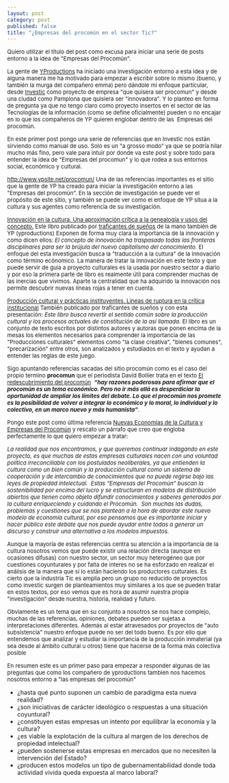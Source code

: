 ```yaml
---
layout: post
category: post
published: false
title: "¿Empresas del procomún en el sector Tic?"
---
```


<p><span style="font-size: small;">Quiero utilizar el título del post como excusa para iniciar una serie de posts entorno a la idea de "Empresas del Procomún". </span></p><p><span style="font-size: small;">La gente de <a href="http://www.ypsite.net">YProductions</a> ha iniciado una investigación entorno a esta idea y de alguna manera me ha motivado para empezar a escribir sobre lo mismo (bueno, y también la murga del compañero emma) pero dándole mi enfoque particular, desde <a href="http://www.investic.net">Investic</a> como proyecto de empresa "que quisera ser procomun" y desde una ciudad como Pamplona que quisiera ser "innovadora". Y lo planteo en forma de pregunta ya que no tengo claro como proyecto insertos en el sector de las Tecnologías de la información (como se define oficialmente) pueden o no encajar en lo que los compañeros de YP quieren englobar dentro de las &nbsp;Empresas del procomún.</span></p><p><span style="font-size: small;">En este primer post pongo una serie de referencias que en Investic nos están sirviendo como manual de uso. Solo es un "a grosso modo" ya que se podría hilar mucho más fino, pero vale para intuir por donde va este post y sobre todo para entender la idea de "Empresas del procomun" y lo que rodea a sus entornos social, económico y cultural.&nbsp;</span></p><p><span style="font-size: small;"><a href="http://www.ypsite.net/procomun/">http://www.ypsite.net/procomun/</a>&nbsp;Una de las referencias importantes es el sitio que la gente de YP ha creado para iniciar la investigación entorno a las "Empresas del procomún". En la sección de investigación se puede ver el propósito de este sitio, y también se puede ver como el enfoque de YP situa a la cultura y sus agentes como referencia de su investigación.&nbsp;</span></p><p><span style="font-size: small;"><span style="font-size: small;"><a href="http://www.traficantes.net/index.php/trafis/editorial/catalogo/coleccion_mapas/innovacion_en_la_cultura_una_aproximacion_critica_a_la_genealogia_y_usos_del_concepto">Innovación en la cultura. Una aproximación crítica a la genealogía y usos del concepto.</a>&nbsp;Este libro publicado por <a href="http://www.traficantes.net/">traficantes de sueños</a> de la mano también de YP (yproductions) Exponen de forma muy clara la importancia de la innovación y como dicen ellos: <em>El concepto de innovación ha traspasado todas las fronteras disciplinares para ser la brújula del nuevo capitalismo del conocimiento. </em>El enfoque del esta investigación busca la "traducción a la cultura" de la innovación como término ecónomico. La manera de tratar la innovación en este texto y que puede servir de guía a proyecto culturales es la usada por nuestro sector a diario y por eso la primera parte de libro es realmente útil para comprender muchas de las inercias que vivimos. Aparte la centralidad que ha adquirido la innovación nos permite descubrir nuevas líneas rojas a tener en cuenta.</span></span></p><p><span style="font-size: small;"><span style="font-size: small;"><a href="http://www.traficantes.net/index.php/trafis/editorial/catalogo/coleccion_mapas/produccion_cultural_y_practicas_instituyentes_lineas_de_ruptura_en_la_critica_institucional">Producción cultural y prácticas instituyentes. Líneas de ruptura en la crítica institucional</a>&nbsp;También publicado por traficantes de sueños y con esta presentación:&nbsp;<em>Este libro busca revertir el sentido común sobre la producción cultural y los procesos actuales de constitución de la así llamada.&nbsp;<span style="font-style: normal; ">El libro es un conjunto de texto escritos por distintos autores y autoras que ponen encima de la mesas los elementos necesarios para comprender la importancia de las "Producciones culturales" elementos como "la clase creativa", "bienes comunes", "precarización" entre otros, son analizados y estudiados en el texto y ayudan a entender las reglas de este juego.</span></em></span></span></p><p><span style="font-size: small;">Sigo apuntando referencias sacadas del sitio procomún como es el caso del propio termino <strong>procomun</strong> que el periodista David Bollier trata en el texto <a href="http://biblioweb.sindominio.net/telematica/bollier.html">El redescubrimiento del procomún</a>&nbsp;&nbsp;<strong><em>“hay razones poderosas para afirmar que el procomún es un tema económico. Pero no ir más allá es desperdiciar la oportunidad de ampliar los límites del debate. Lo que el procomún nos promete es la posibilidad de volver a integrar lo económico y lo moral, lo individual y lo colectivo, en un marco nuevo y más humanista”</em></strong>.</span></p><p><span style="font-size: small;">Pongo este post como última referencia&nbsp;<a href="http://www.ypsite.net/procomun/?p=22">Nuevas Economías de la Cultura y Empresas del Procomún</a>&nbsp;y rescato un párrafo que creo que engloba perfectamente lo que quiero empezar a tratar:&nbsp;</span></p><p><span style="font-size: small;"><span style="font-size: small;"><em>La realidad que nos encontramos, y que queremos continuar indagando en este proyecto, es que muchas de estas empresas culturales nacen con una voluntad política irreconciliable con los postulados neoliberales, ya que entienden la cultura como un bien común y la producción cultural como un sistema de cooperación y de intercambio de conocimientos que no puede regirse bajo las leyes de propiedad intelectual. &nbsp;Estas “Empresas del Procomún” buscan la sostenibilidad por encima del lucro y se estructuran en modelos de distribución abiertos que tienen como objeto difundir conocimientos y saberes generados por la cultura enriqueciendo y cuidando el Procomún. &nbsp;Son muchas las dudas, problemas y cuestiones que se nos plantean a la hora de abordar este nuevo modelo de economía cultural, por eso pensamos que es importante iniciar y hacer público este debate que nos puede ayudar entre todas a generar un discurso y construir una alternativa a los modelos impuestos.</em></span></span></p><p><span style="font-size: small; ">Aunque la mayoría de estas referencias centra su atención a la importancia de la cultura nosotros vemos que puede existir una relación directa (aunque en ocasiones difusas) con nuestro sector, un sector muy heterogéneo que por cuestiones coyunturales y por falta de interes no se ha esforzado en realizar el análisis de la manera que sí lo están haciendo los productores culturales. Es cierto que la industria Tic es amplia pero un grupo no reducido de proyectos como investic surgen de planteamientos muy similares a los que se pueden tratar en estos textos, por eso vemos que es hora de asumir nuestra propia "investigación" desde nuestra, historia, realidad y futuro.</span></p><p><span style="font-size: small; ">Obviamente es un tema que en su conjunto a nosotros se nos hace complejo, muchas de las referencias, opiniones, debates pueden ser sujetas a interpretaciones diferentes. Además al estar atravesados por proyectos de "auto subsistencia" nuestro enfoque puede no ser del todo bueno. Es por ello que entendemos que analizar y estudiar la importancia de la producción inmaterial (ya sea desde al ámbito cultural u otros) tiene que hacerse de la forma más colectiva posible&nbsp;</span></p><p><span style="font-size: small;"><span style="font-size: small;">En resumen este es un primer paso para empezar a responder algunas de las preguntas que como los compañero de yproductions tambien nos hacemos nosotros entorno a "las empresas del procomún"</span></span></p><ul><li>¿hasta qué punto suponen un cambio de paradigma esta nueva realidad?</li><li>¿son iniciativas de carácter ideológico o respuestas a una situación coyuntural?</li><li>¿constituyen estas empresas un intento por equilibrar la economía y la cultura?</li><li>¿es viable la explotación de la cultura al margen de los derechos de propiedad intelectual?</li><li>¿pueden sostenerse estas empresas en mercados que no necesiten la intervención del Estado?&nbsp;</li><li>¿producen estos modelos un tipo de gubernamentabilidad donde toda actividad vivida queda expuesta al marco laboral?</li></ul><p>&nbsp;</p><p>&nbsp;</p>
